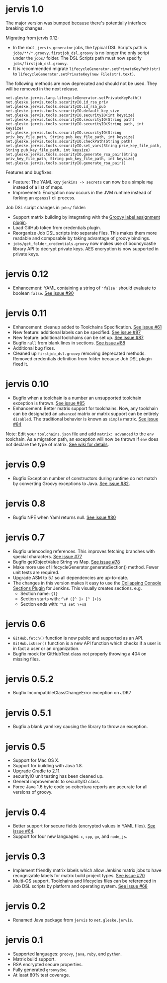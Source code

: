 # jervis 1.0

The major version was bumped because there's potentially interface breaking
changes.

Migrating from jervis 0.12:

- In the root `_jervis_generator` jobs, the typical DSL Scripts path is
  `jobs/**/*.groovy`.  `firstjob_dsl.groovy` is no longer the only script under
  the `jobs/` folder.  The DSL Scripts path must now specify
  `jobs/firstjob_dsl.groovy`.
- It is recommended migrate `lifecycleGenerator.setPrivateKeyPath(str)` to
  `lifecycleGenerator.setPrivateKey(new File(str).text)`.

The following methods are now deprecated and should not be used.  They will be
removed in the next release.

```
net.gleske.jervis.lang.lifecycleGenerator.setPrivateKeyPath()
net.gleske.jervis.tools.securityIO.id_rsa_priv
net.gleske.jervis.tools.securityIO.id_rsa_pub
net.gleske.jervis.tools.securityIO.default_key_size
net.gleske.jervis.tools.securityIO.securityIO(int keysize)
net.gleske.jervis.tools.securityIO.securityIO(String path)
net.gleske.jervis.tools.securityIO.securityIO(String path, int keysize)
net.gleske.jervis.tools.securityIO.securityIO(String priv_key_file_path, String pub_key_file_path, int keysize)
net.gleske.jervis.tools.securityIO.checkPath(String path)
net.gleske.jervis.tools.securityIO.set_vars(String priv_key_file_path, String pub_key_file_path, int keysize)
net.gleske.jervis.tools.securityIO.generate_rsa_pair(String priv_key_file_path, String pub_key_file_path, int keysize)
net.gleske.jervis.tools.securityIO.generate_rsa_pair()
```

Features and bugfixes:

- Feature: The YAML key `jenkins -> secrets` can now be a simple `Map` instead
  of a list of maps.
- Improvement: Encryption now occurs in the JVM runtime instead of forking an
  `openssl` cli process.

Job DSL script changes in `jobs/` folder:

- Support matrix building by integrating with the [Groovy label assignment
  plugin][gla-plugin].
- Load GitHub token from credentials plugin.
- Reorganize Job DSL scripts into separate files.  This makes them more readable
  and composable by taking advantage of groovy bindings.
- `jobs/get_folder_credentials.groovy` now makes use of bouncycastle library API
  to decrypt private keys.  AES encryption is now supported in private keys.


# jervis 0.12

- Enhancement: YAML containing a string of `'false'` should evaluate to boolean
  `false`.  [See issue #90][#90]

# jervis 0.11

- Enhancement: cleanup added to Toolchains Specification.  [See issue #61][#61]
- New feature: additional labels can be specified.  [See issue #87][#87]
- New feature: additional toolchains can be set up.  [See issue #87][#87]
- Bugfix `null` from blank lines in sections.  [See issue #88][#88]
- Additional bug fixes.
- Cleaned up `firstjob_dsl.groovy` removing deprecated methods.  Removed
  credentials definition from folder because Job DSL plugin fixed it.

# jervis 0.10

- Bugfix when a toolchain is a number an unsupported toolchain exception is
  thrown.  [See issue #85][#85]
- Enhancement: Better matrix support for toolchains.  Now, any toolchain can be
  designated an `advanced` matrix or matrix support can be entirely `disabled`.
  The traditional behavior is known as `simple` matrix.  [See issue #84][#84]

Note: Edit your `toolchains.json` file and add `matrix: advanced` to the `env`
toolchain.  As a migration path, an exception will now be thrown if `env` does
not declare the type of matrix.  [See wiki for details][wiki-toolchains-spec].

# jervis 0.9

- Bugfix Exception number of constructors during runtime do not match by
  converting Groovy exceptions to Java.  [See issue #82][#82].

# jervis 0.8

- Bugfix NPE when Yaml returns null.  [See issue #80][#80]

# jervis 0.7

- Bugfix urlencoding references.  This improves fetching branches with special
  characters.  [See issue #77][#77]
- Bugfix getObjectValue String vs Map.  [See issue #78][#78]
- Make more use of lifecycleGenerator.generateSection() method.  Fewer unit
  tests are required.
- Upgrade ASM to 5.1 so all dependencies are up-to-date.
- The changes in this version makes it easy to use the [Collapsing Console
  Sections Plugin][ccs-plugin] for Jenkins.  This visually creates sections.
  e.g.
  * Section name: `{1}`
  * Section starts with: `^\# ([^ ]+ [^ ]+)$`
  * Section ends with: `^\$ set \+x$`

# jervis 0.6

- `GitHub.fetch()` function is now public and supported as an API.
- `GitHub.isUser()` function is a new API function which checks if a user is in
  fact a user or an organization.
- Bugfix mock for GitHubTest class not properly throwing a 404 on missing files.

# jervis 0.5.2

- Bugfix IncompatibleClassChangeError exception on JDK7

# jervis 0.5.1

- Bugfix a blank yaml key causing the library to throw an exception.

# jervis 0.5

- Support for Mac OS X.
- Support for building with Java 1.8.
- Upgrade Gradle to 2.11.
- securityIO unit testing has been cleaned up.
- General improvements to securityIO class.
- Force Java 1.6 byte code so cobertura reports are accurate for all versions of
  groovy.

# jervis 0.4

- Better support for secure fields (encrypted values in YAML files).  [See issue
  #64][#64].
- Support for four new languages: `c`, `cpp`, `go`, and `node_js`.

# jervis 0.3

- Implement friendly matrix labels which allow Jenkins matrix jobs to have
  recognizable labels for matrix build project types.  [See issue #70][#70]
- Multi-OS support.  Toolchains and lifecycles files can be referenced in Job
  DSL scripts by platform and operating system.  [See issue #68][#68]

# jervis 0.2

- Renamed Java package from `jervis` to `net.gleske.jervis`.

# jervis 0.1

- Supported languages: `groovy`, `java`, `ruby`, and `python`.
- Matrix build support.
- RSA encrypted secure properties.
- Fully generated `groovydoc`.
- At least 80% test coverage.

[#61]: https://github.com/samrocketman/jervis/issues/61
[#64]: https://github.com/samrocketman/jervis/issues/64
[#68]: https://github.com/samrocketman/jervis/issues/68
[#70]: https://github.com/samrocketman/jervis/issues/70
[#77]: https://github.com/samrocketman/jervis/issues/77
[#78]: https://github.com/samrocketman/jervis/issues/78
[#80]: https://github.com/samrocketman/jervis/issues/80
[#82]: https://github.com/samrocketman/jervis/issues/82
[#84]: https://github.com/samrocketman/jervis/issues/84
[#85]: https://github.com/samrocketman/jervis/issues/85
[#87]: https://github.com/samrocketman/jervis/issues/87
[#88]: https://github.com/samrocketman/jervis/issues/88
[#90]: https://github.com/samrocketman/jervis/issues/90
[ccs-plugin]: https://wiki.jenkins-ci.org/display/JENKINS/Collapsing+Console+Sections+Plugin
[wiki-toolchains-spec]: https://github.com/samrocketman/jervis/wiki/Specification-for-toolchains-file
[gla-plugin]: https://wiki.jenkins.io/display/JENKINS/Groovy+Label+Assignment+plugin
